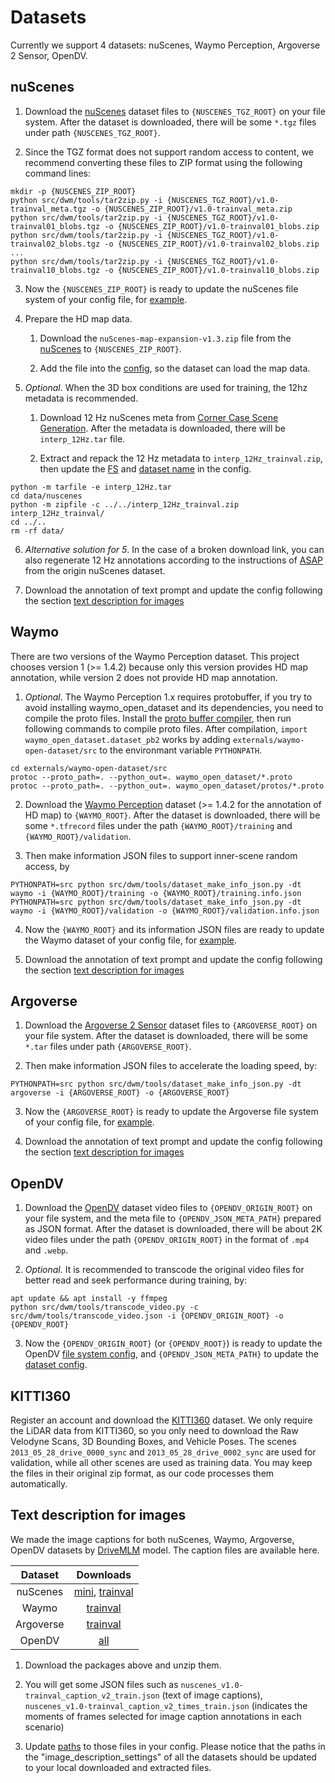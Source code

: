 
# Datasets

Currently we support 4 datasets: nuScenes, Waymo Perception, Argoverse 2 Sensor, OpenDV.

## nuScenes

1. Download the [nuScenes](https://www.nuscenes.org/download) dataset files to `{NUSCENES_TGZ_ROOT}` on your file system. After the dataset is downloaded, there will be some `*.tgz` files under path `{NUSCENES_TGZ_ROOT}`.

2. Since the TGZ format does not support random access to content, we recommend converting these files to ZIP format using the following command lines:

```
mkdir -p {NUSCENES_ZIP_ROOT}
python src/dwm/tools/tar2zip.py -i {NUSCENES_TGZ_ROOT}/v1.0-trainval_meta.tgz -o {NUSCENES_ZIP_ROOT}/v1.0-trainval_meta.zip
python src/dwm/tools/tar2zip.py -i {NUSCENES_TGZ_ROOT}/v1.0-trainval01_blobs.tgz -o {NUSCENES_ZIP_ROOT}/v1.0-trainval01_blobs.zip
python src/dwm/tools/tar2zip.py -i {NUSCENES_TGZ_ROOT}/v1.0-trainval02_blobs.tgz -o {NUSCENES_ZIP_ROOT}/v1.0-trainval02_blobs.zip
...
python src/dwm/tools/tar2zip.py -i {NUSCENES_TGZ_ROOT}/v1.0-trainval10_blobs.tgz -o {NUSCENES_ZIP_ROOT}/v1.0-trainval10_blobs.zip
```

3. Now the `{NUSCENES_ZIP_ROOT}` is ready to update the nuScenes file system of your config file, for [example](../configs/ctsd/single_dataset/ctsd_21_crossview_tirda_bm_nusc_a.json#L12).

4. Prepare the HD map data.

    1. Download the `nuScenes-map-expansion-v1.3.zip` file from the [nuScenes](https://www.nuscenes.org/download) to `{NUSCENES_ZIP_ROOT}`.

    2. Add the file into the [config](../configs/ctsd/single_dataset/ctsd_21_crossview_tirda_bm_nusc_a.json#L27), so the dataset can load the map data.

5. *Optional*. When the 3D box conditions are used for training, the 12hz metadata is recommended.

    1. Download 12 Hz nuScenes meta from [Corner Case Scene Generation](https://coda-dataset.github.io/w-coda2024/track2/). After the metadata is downloaded, there will be `interp_12Hz.tar` file.

    2. Extract and repack the 12 Hz metadata to `interp_12Hz_trainval.zip`, then update the [FS](../configs/ctsd/single_dataset/ctsd_21_crossview_tirda_bm_nusc_a.json#L15) and [dataset name](../configs/ctsd/single_dataset/ctsd_21_crossview_tirda_bm_nusc_a.json#L206) in the config.

```
python -m tarfile -e interp_12Hz.tar
cd data/nuscenes
python -m zipfile -c ../../interp_12Hz_trainval.zip interp_12Hz_trainval/
cd ../..
rm -rf data/
```

6. *Alternative solution for 5*. In the case of a broken download link, you can also regenerate 12 Hz annotations according to the instructions of [ASAP](https://github.com/JeffWang987/ASAP/blob/main/docs/prepare_data.md) from the origin nuScenes dataset.

7. Download the annotation of text prompt and update the config following the section [text description for images](#text-description-for-images)

## Waymo

There are two versions of the Waymo Perception dataset. This project chooses version 1 (>= 1.4.2) because only this version provides HD map annotation, while version 2 does not provide HD map annotation.

1. *Optional*. The Waymo Perception 1.x requires protobuffer, if you try to avoid installing waymo_open_dataset and its dependencies, you need to compile the proto files. Install the [proto buffer compiler](https://github.com/protocolbuffers/protobuf/releases/tag/v25.4), then run following commands to compile proto files. After compilation, `import waymo_open_dataset.dataset_pb2` works by adding `externals/waymo-open-dataset/src` to the environmant variable `PYTHONPATH`.

```
cd externals/waymo-open-dataset/src
protoc --proto_path=. --python_out=. waymo_open_dataset/*.proto
protoc --proto_path=. --python_out=. waymo_open_dataset/protos/*.proto
```

2. Download the [Waymo Perception](https://waymo.com/open/download) dataset (>= 1.4.2 for the annotation of HD map) to `{WAYMO_ROOT}`. After the dataset is downloaded, there will be some `*.tfrecord` files under the path `{WAYMO_ROOT}/training` and `{WAYMO_ROOT}/validation`.

3. Then make information JSON files to support inner-scene random access, by

```
PYTHONPATH=src python src/dwm/tools/dataset_make_info_json.py -dt waymo -i {WAYMO_ROOT}/training -o {WAYMO_ROOT}/training.info.json
PYTHONPATH=src python src/dwm/tools/dataset_make_info_json.py -dt waymo -i {WAYMO_ROOT}/validation -o {WAYMO_ROOT}/validation.info.json
```

4. Now the `{WAYMO_ROOT}` and its information JSON files are ready to update the Waymo dataset of your config file, for [example](../configs/ctsd/single_dataset/ctsd_21_crossview_tirda_bm_waymo.json#L182).

5. Download the annotation of text prompt and update the config following the section [text description for images](#text-description-for-images)

## Argoverse

1. Download the [Argoverse 2 Sensor](https://www.argoverse.org/av2.html#download-link) dataset files to `{ARGOVERSE_ROOT}` on your file system. After the dataset is downloaded, there will be some `*.tar` files under path `{ARGOVERSE_ROOT}`.

2. Then make information JSON files to accelerate the loading speed, by:

```
PYTHONPATH=src python src/dwm/tools/dataset_make_info_json.py -dt argoverse -i {ARGOVERSE_ROOT} -o {ARGOVERSE_ROOT}
```

3. Now the `{ARGOVERSE_ROOT}` is ready to update the Argoverse file system of your config file, for [example](../configs/ctsd/single_dataset/ctsd_21_crossview_tirda_bm_argo.json#L184).

4. Download the annotation of text prompt and update the config following the section [text description for images](#text-description-for-images)

## OpenDV

1. Download the [OpenDV](https://github.com/OpenDriveLab/DriveAGI/tree/main/opendv) dataset video files to `{OPENDV_ORIGIN_ROOT}` on your file system, and the meta file to `{OPENDV_JSON_META_PATH}` prepared as JSON format. After the dataset is downloaded, there will be about 2K video files under the path `{OPENDV_ORIGIN_ROOT}` in the format of `.mp4` and `.webp`.

2. *Optional.* It is recommended to transcode the original video files for better read and seek performance during training, by:

```
apt update && apt install -y ffmpeg
python src/dwm/tools/transcode_video.py -c src/dwm/tools/transcode_video.json -i {OPENDV_ORIGIN_ROOT} -o {OPENDV_ROOT}
```

3. Now the `{OPENDV_ORIGIN_ROOT}` (or `{OPENDV_ROOT}`) is ready to update the OpenDV [file system config](../configs/ctsd/multi_datasets/ctsd_21_tirda_nwao.json#L31), and `{OPENDV_JSON_META_PATH}` to update the [dataset config](../configs/ctsd/multi_datasets/ctsd_21_tirda_nwao.json#L409).

## KITTI360

Register an account and download the [KITTI360](https://www.cvlibs.net/datasets/kitti-360/download.php) dataset. We only require the LiDAR data from KITTI360, so you only need to download the Raw Velodyne Scans, 3D Bounding Boxes, and Vehicle Poses. The scenes `2013_05_28_drive_0000_sync` and `2013_05_28_drive_0002_sync` are used for validation, while all other scenes are used as training data. You may keep the files in their original zip format, as our code processes them automatically.

## Text description for images

We made the image captions for both nuScenes, Waymo, Argoverse, OpenDV datasets by [DriveMLM](https://arxiv.org/abs/2312.09245) model. The caption files are available here.

| Dataset | Downloads |
| :-: | :-: |
| nuScenes | [mini](http://103.237.29.236:10030/nuscenes_v1.0-mini_caption_v2.zip), [trainval](http://103.237.29.236:10030/nuscenes_v1.0-trainval_caption_v2.zip) |
| Waymo | [trainval](http://103.237.29.236:10030/waymo_caption_v2.zip) |
| Argoverse | [trainval](http://103.237.29.236:10030/av2_sensor_caption_v2.zip) |
| OpenDV | [all](http://103.237.29.236:10030/opendv_caption.zip) |

1. Download the packages above and unzip them.

2. You will get some JSON files such as `nuscenes_v1.0-trainval_caption_v2_train.json` (text of image captions), `nuscenes_v1.0-trainval_caption_v2_times_train.json` (indicates the moments of frames selected for image caption annotations in each scenario)

3. Update [paths](../configs/ctsd/multi_datasets/ctsd_35_tirda_bm_nwao.json#L315) to those files in your config. Please notice that the paths in the "image_description_settings" of all the datasets should be updated to your local downloaded and extracted files.
